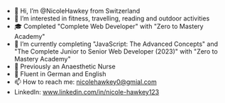 - 👋 Hi, I’m @NicoleHawkey from Switzerland
- 👀 I’m interested in fitness, travelling, reading and outdoor activities
- 🎓 Completed "Complete Web Developer" with "Zero to Mastery Academy"
- 🌱 I’m currently completing "JavaScript: The Advanced Concepts" and "The Complete Junior to Senior Web Developer (2023)" with "Zero to Mastery Academy"
- 🏥 Previously an Anaesthetic Nurse
- 👄 Fluent in German and English
- 📫 How to reach me: nicolehawkey0@gmial.com
- LinkedIn: www.linkedin.com/in/nicole-hawkey123

<!---
NicoleHawkey/NicoleHawkey is a ✨ special ✨ repository because its `README.md` (this file) appears on your GitHub profile.
You can click the Preview link to take a look at your changes.
--->
